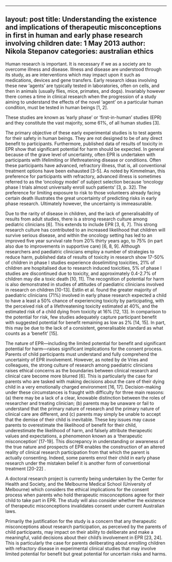﻿
---   
layout: post
title:  Understanding the existence and implications of therapeutic misconceptions in first in human and early phase research involving children
date:   1 May 2013
author: Nikola Stepanov
categories: australian ethics
---
   
Human research is important. It is necessary if we as a society are to overcome illness and disease. Illness and disease are understood through its study, as are interventions which may impact upon it such as medications, devices and gene transfers. Early research ideas involving these new ‘agents’ are typically tested in laboratories, often on cells, and then in animals (usually flies, mice, primates, and dogs). Invariably however there comes a time in clinical research when the progression of a study aiming to understand the effects of the novel ‘agent’ on a particular human condition, must be tested in human beings [1, 2].

These studies are known as ‘early phase’ or ‘first-in-human’ studies (EPR) and they constitute the vast majority, some 61%, of all human studies [3].

The primary objective of these early experimental studies is to test agents for their safety in human beings. They are not designed to be of any direct benefit to participants. Furthermore, published data of results of toxicity in EPR show that significant potential for harm should be expected. In general because of the grave level of uncertainty, often EPR is undertaken with participants with lifelimiting or lifethreatening disease or conditions. Often these participants have advanced, refractory illness, that is, all conventional treatment options have been exhausted [3-5]. As noted by Kimmelman, this preference for participants with refractory, advanced illness is sometimes referred to as the ‘oncology model’ of subject selection because ‘oncology phase I trials almost universally enroll such patients’ [3, p. 32]. The preference for limiting exposure to risk to those volunteers already facing certain death illustrates the great uncertainty of predicting risks in early phase research. Ultimately however, the uncertainty is immeasurable.

Due to the rarity of disease in children, and the lack of generalisability of results from adult studies, there is a strong research culture among pediatric clinicians [6]. This extends to include EPR [3, 6, 7]. This strong research culture has contributed to an increased likelihood that children will survive serious disease, and within the oncology setting has led to an improved five year survival rate from 20% thirty years ago, to 75% (in part also due to improvements in supportive care) [6, 8, 9]. Although researchers and paediatric clinicians employ a number of strategies to reduce harm, published data of results of toxicity in research show 17-50% of children in phase I studies experience doselimiting toxicities, 21% of children are hospitalised due to research induced toxicities, 5% of phase I studies are discontinued due to toxicity, and approximately 0.4-2.7% of children may die a toxic death [10, 11]. The recognition of potential for harm is also demonstrated in studies of attitudes of paediatric clinicians involved in research on children [10-13]. Estlin et al. found the greater majority of paediatric clinicians (71%) involved in early phase research expected a child to have a least a 50% chance of experiencing toxicity by participating, with the perceived risk of a lifethreatening toxicity estimated at 40%, and the estimated risk of a child dying from toxicity at 16% [12, 13]. In comparison to the potential for risk, few studies adequately capture participant benefit with suggested potential for benefit remaining as low as 2% [14, 15]. In part, this may be due to the lack of a consistent, generalisable standard as what counts as a ‘benefit’ [15].

The nature of EPR—including the limited potential for benefit and significant potential for harm—raises significant implications for the consent process. Parents of child participants must understand and fully comprehend the uncertainty of EPR involvement. However, as noted by de Vries and colleagues, the strong culture of research among paediatric clinicians raises ethical concerns as the boundaries between clinical research and clinical care become more blurred [6]. This is particularly the case for parents who are tasked with making decisions about the care of their dying child in a very emotionally charged environment [16, 17]. Decision-making under these circumstances is fraught with difficulty for three main reasons: (a) there may be a lack of a clear, knowable distinction between the roles of researcher and treating clinician; (b) parents may be unaware or fail to understand that the primary nature of research and the primary nature of clinical care are different, and (c) parents may simply be unable to accept that the demise of their child is inevitable. These key issues may cause parents to overestimate the likelihood of benefit for their child, underestimate the likelihood of harm, and falsely attribute therapeutic values and expectations, a phenomenon known as a ‘therapeutic misconception’ [17-19]. This discrepancy in understanding or awareness of the true nature and prospects of EPR enables the construction of an altered reality of clinical research participation from that which the parent is actually consenting. Indeed, some parents enrol their child in early phase research under the mistaken belief it is another form of conventional treatment [20-22] .

A doctoral research project is currently being undertaken by the Center for Health and Society, and the Melbourne Medical School (University of Melbourne) which considers the ethical implications for the consent process when parents who hold therapeutic misconceptions agree for their child to take part in EPR. The study will also consider whether the existence of therapeutic misconceptions invalidates consent under current Australian laws.

Primarily the justification for the study is a concern that any therapeutic misconceptions about research participation, as perceived by the parents of child participants, may impact on their ability to deliberate and make a meaningful, valid decisions about their child’s involvement in EPR [23, 24]. This is particularly the case for parents deliberating about enrolling children with refractory disease in experimental clinical studies that may involve limited potential for benefit but great potential for uncertain risks and harms.